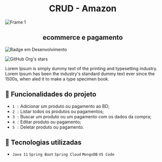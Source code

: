 <h1 align="center"> CRUD - Amazon </h1>

![Frame 1](https://user-images.githubusercontent.com/101227242/180593239-3bd3a90e-4d13-4f6d-a6ef-7492213d1652.svg)
<h2 align="center"> ecommerce e pagamento </h2>

![Badge em Desenvolvimento](http://img.shields.io/static/v1?label=STATUS&message=EM%20DESENVOLVIMENTO&color=GREEN&style=for-the-badge)

![GitHub Org's stars](https://img.shields.io/github/stars/camilafernanda?style=social)

Lorem Ipsum is simply dummy text of the printing and typesetting industry. 
Lorem Ipsum has been the industry's standard dummy text ever since the 1500s, when aled it to make a type specimen book. 

## :hammer: Funcionalidades do projeto

- `1 :` Adicionar um produto ou pagamento ao BD;
- `2 :` Listar todos os produtos ou pagamentos;
- `3 :` Buscar um produto ou um pagamento com os dados da compra;
- `4 :` Editar produto ou pagamento;
- `5 :` Deletar produto ou pagamento.

## :hammer: Tecnologias utilizadas

- `Java 11` `Spring Boot` `Spring Cloud` `MongoDB` `VS Code`

